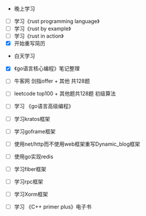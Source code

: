 + 晚上学习

- [ ] 学习《rust programming language》
- [ ] 学习《rust by example》
- [ ] 学习《rust in action》
- [x] 开始重写简历

+ 白天学习

- [x] 《go语言核心编程》笔记整理
- [ ] 牛客网 剑指offer + 其他 共128题
- [ ] leetcode top100 + 其他题共128题 初级算法 
- [ ] 学习 《go语言高级编程》
- [ ] 学习kratos框架
- [ ] 学习goframe框架
- [ ] 使用net/http而不使用web框架重写Dynamic_blog框架
- [ ] 使用go实现redis
- [ ] 学习fiber框架
- [ ] 学习rpc框架
- [ ] 学习Xorm框架
- [ ] 学习 《C++ primer plus》电子书

